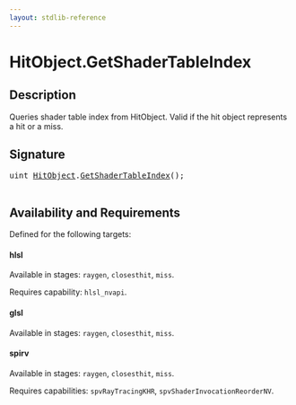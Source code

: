 ```yaml
---
layout: stdlib-reference
---
```


# HitObject\.GetShaderTableIndex

## Description

Queries shader table index from HitObject. Valid if the hit object represents a hit or a miss.

## Signature 

<pre>
<span class="code_keyword">uint</span> <a href="/stdlib-reference/types/HitObject/index" class="code_type">HitObject</a>.<a href="/stdlib-reference/types/HitObject/GetShaderTableIndex">GetShaderTableIndex</a>();

</pre>

## Availability and Requirements

Defined for the following targets:

#### hlsl
Available in stages: `raygen`, `closesthit`, `miss`.

Requires capability: `hlsl_nvapi`.
#### glsl
Available in stages: `raygen`, `closesthit`, `miss`.

#### spirv
Available in stages: `raygen`, `closesthit`, `miss`.

Requires capabilities: `spvRayTracingKHR`, `spvShaderInvocationReorderNV`.


